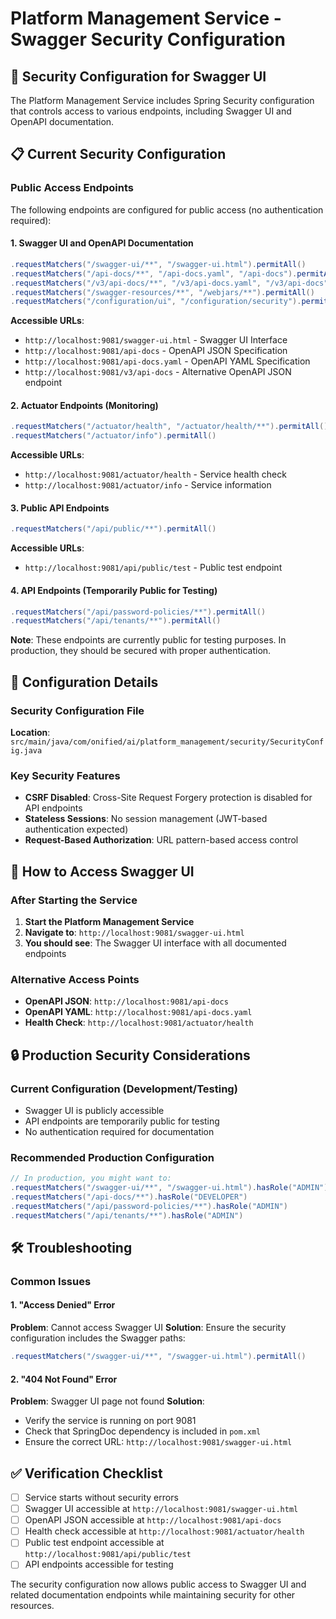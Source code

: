 # Platform Management Service - Swagger Security Configuration

## 🔐 Security Configuration for Swagger UI

The Platform Management Service includes Spring Security configuration that controls access to various endpoints, including Swagger UI and OpenAPI documentation.

## 📋 Current Security Configuration

### Public Access Endpoints

The following endpoints are configured for public access (no authentication required):

#### 1. Swagger UI and OpenAPI Documentation
```java
.requestMatchers("/swagger-ui/**", "/swagger-ui.html").permitAll()
.requestMatchers("/api-docs/**", "/api-docs.yaml", "/api-docs").permitAll()
.requestMatchers("/v3/api-docs/**", "/v3/api-docs.yaml", "/v3/api-docs").permitAll()
.requestMatchers("/swagger-resources/**", "/webjars/**").permitAll()
.requestMatchers("/configuration/ui", "/configuration/security").permitAll()
```

**Accessible URLs**:
- `http://localhost:9081/swagger-ui.html` - Swagger UI Interface
- `http://localhost:9081/api-docs` - OpenAPI JSON Specification
- `http://localhost:9081/api-docs.yaml` - OpenAPI YAML Specification
- `http://localhost:9081/v3/api-docs` - Alternative OpenAPI JSON endpoint

#### 2. Actuator Endpoints (Monitoring)
```java
.requestMatchers("/actuator/health", "/actuator/health/**").permitAll()
.requestMatchers("/actuator/info").permitAll()
```

**Accessible URLs**:
- `http://localhost:9081/actuator/health` - Service health check
- `http://localhost:9081/actuator/info` - Service information

#### 3. Public API Endpoints
```java
.requestMatchers("/api/public/**").permitAll()
```

**Accessible URLs**:
- `http://localhost:9081/api/public/test` - Public test endpoint

#### 4. API Endpoints (Temporarily Public for Testing)
```java
.requestMatchers("/api/password-policies/**").permitAll()
.requestMatchers("/api/tenants/**").permitAll()
```

**Note**: These endpoints are currently public for testing purposes. In production, they should be secured with proper authentication.

## 🔧 Configuration Details

### Security Configuration File
**Location**: `src/main/java/com/onified/ai/platform_management/security/SecurityConfig.java`

### Key Security Features
- **CSRF Disabled**: Cross-Site Request Forgery protection is disabled for API endpoints
- **Stateless Sessions**: No session management (JWT-based authentication expected)
- **Request-Based Authorization**: URL pattern-based access control

## 🚀 How to Access Swagger UI

### After Starting the Service
1. **Start the Platform Management Service**
2. **Navigate to**: `http://localhost:9081/swagger-ui.html`
3. **You should see**: The Swagger UI interface with all documented endpoints

### Alternative Access Points
- **OpenAPI JSON**: `http://localhost:9081/api-docs`
- **OpenAPI YAML**: `http://localhost:9081/api-docs.yaml`
- **Health Check**: `http://localhost:9081/actuator/health`

## 🔒 Production Security Considerations

### Current Configuration (Development/Testing)
- Swagger UI is publicly accessible
- API endpoints are temporarily public for testing
- No authentication required for documentation

### Recommended Production Configuration
```java
// In production, you might want to:
.requestMatchers("/swagger-ui/**", "/swagger-ui.html").hasRole("ADMIN")  // Admin only
.requestMatchers("/api-docs/**").hasRole("DEVELOPER")                    // Developer only
.requestMatchers("/api/password-policies/**").hasRole("ADMIN")           // Admin only
.requestMatchers("/api/tenants/**").hasRole("ADMIN")                     // Admin only
```

## 🛠️ Troubleshooting

### Common Issues

#### 1. "Access Denied" Error
**Problem**: Cannot access Swagger UI
**Solution**: Ensure the security configuration includes the Swagger paths:
```java
.requestMatchers("/swagger-ui/**", "/swagger-ui.html").permitAll()
```

#### 2. "404 Not Found" Error
**Problem**: Swagger UI page not found
**Solution**: 
- Verify the service is running on port 9081
- Check that SpringDoc dependency is included in `pom.xml`
- Ensure the correct URL: `http://localhost:9081/swagger-ui.html`

## ✅ Verification Checklist

- [ ] Service starts without security errors
- [ ] Swagger UI accessible at `http://localhost:9081/swagger-ui.html`
- [ ] OpenAPI JSON accessible at `http://localhost:9081/api-docs`
- [ ] Health check accessible at `http://localhost:9081/actuator/health`
- [ ] Public test endpoint accessible at `http://localhost:9081/api/public/test`
- [ ] API endpoints accessible for testing

The security configuration now allows public access to Swagger UI and related documentation endpoints while maintaining security for other resources. 
